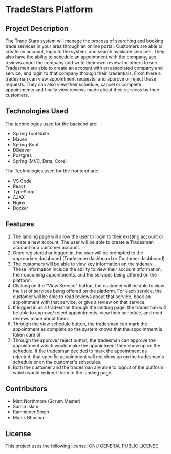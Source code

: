 # TradeStars Platform

## Project Description 

The Trade Stars system will manage the process of searching and booking trade services in your area through an online portal. Customers are able to create an 
account, login to the system, and search available services. They also have the ability to schedule an appointment with the company, see reviews about the
 company and write their own review for others to see. Tradesmen are able to create an account with an associated company and service, and login to that 
company through their credentials. From there a tradesman can view appointment requests, and approve or reject these requests. They can also view their 
schedule, cancel or complete appointments and finally view reviews made about their services by their customers.

## Technologies Used

The technologies used for the backend are: 
* Spring Tool Suite
* Maven
* Spring-Boot
* DBeaver
* Postgres
* Spring (MVC, Data, Core)

The Technologies used for the frontend are:
* VS Code
* React
* TypeScript
* AJAX
* Nginx
* Docker

## Features 

1. The landing page will allow the user to login to their existing account or create a new account. The user will be able to create a Tradesman
account or a customer account. 
2. Once registered or logged in, the user will be prompted to the appropriate dashboard (Tradesman dashboard or Customer dashboard)
3. The customers will be able to view key information on the sidenav. These information include the ability to view their account information,
their upcoming appointments, and the services being offered on the platform.
4. Clicking on the "View Service" button, the customer will be able to view the list of services being offered on the platform. For each 
service, the customer will be able to read reviews about that service, book an appointment with that service, or give a review on that service.
5. If logged in as a tradesman through the landing page, the tradesman will be able to approve/ reject appointments, view their schedule, and 
read reviews made about them.
6. Through the view schedule button, the tradesman can mark the appointment as complete so the system knows that the appointment is taken care of.
7. Through the approve/ reject button, the tradesman can approve the appointment which would make the appointment then show up on the schedule.
If the tradesman decided to mark the appointment as rejected, that specific appointment will not show up on the tradesman's schedule or on the 
customer's schedules.
8. Both the customer and the tradesman are able to logout of the platform which would redirect them to the landing page.




## Contributors

* Matt Northmore (Scrum Master)
* Samin Islam
* Ramninder Singh 
* Manik Bhushan

## License
This project uses the following license: [GNU GENERAL PUBLIC LICENSE](<https://www.gnu.org/licenses/gpl-3.0.en.html>)
